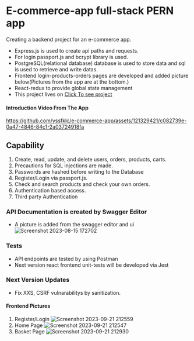 # E-commerce-app full-stack PERN app
Creating a backend project for an e-commerce app. 
  - Express.js is used to create api paths and requests.
  - For login passport.js and bcrypt library is used.
  - PostgreSQL(relational database) database is used to store data and sql is used to retrieve and write datas.
  - Frontend login-products-orders pages are developed and added picture below(Pictures from the app are at the bottom.)
  - React-redux to provide global state management
  - This project lives on [Click To see project](https://e-commerce-application-c201bc9d6502.herokuapp.com/)
#### Introduction Video From The App
https://github.com/yssfklc/e-commerce-app/assets/121329421/c082739e-0a47-4846-84c1-2a03724918fa

## Capability
 1. Create, read, update, and delete  users, orders, products, carts.
 2. Precautions for SQL injections are made.
 3. Passwords are hashed before writing to the Database
 4. Register/Login via passport.js.
 5. Check and search products and check your own orders.
 6. Authentication based access.
 7. Third party Authentication

### API Documentation is created by Swagger Editor
  - A picture is added from the swagger editor and ui
![Screenshot 2023-08-15 172702](https://github.com/yssfklc/e-commerce-app/assets/121329421/d1a59ce8-17ae-4eb3-818e-91a4cc3af8c0)

### Tests
  - API endpoints are tested by using Postman
  - Next version react frontend unit-tests will be developed via Jest

### Next Version Updates
  - Fix XXS, CSRF vulnarabilitys by sanitization.


#### Frontend Pictures
  1. Register/Login
![Screenshot 2023-09-21 212559](https://github.com/yssfklc/e-commerce-app/assets/121329421/adf2af1b-9b1c-4da2-bc1a-e84d9a72b158)
  2. Home Page
![Screenshot 2023-09-21 212547](https://github.com/yssfklc/e-commerce-app/assets/121329421/bdfbea68-49c8-479c-aa0e-0baeef8ce45c)
  4. Basket Page
![Screenshot 2023-09-21 212930](https://github.com/yssfklc/e-commerce-app/assets/121329421/135f925e-f2dc-4b8e-8375-d7ef498c5479)







